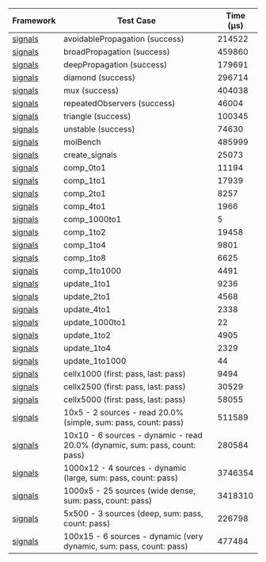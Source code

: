 | Framework | Test Case | Time (μs) |
| --- | --- | --- |
| [signals](https://github.com/rodydavis/signals.dart) | avoidablePropagation (success) | 214522 |
| [signals](https://github.com/rodydavis/signals.dart) | broadPropagation (success) | 459860 |
| [signals](https://github.com/rodydavis/signals.dart) | deepPropagation (success) | 179691 |
| [signals](https://github.com/rodydavis/signals.dart) | diamond (success) | 296714 |
| [signals](https://github.com/rodydavis/signals.dart) | mux (success) | 404038 |
| [signals](https://github.com/rodydavis/signals.dart) | repeatedObservers (success) | 46004 |
| [signals](https://github.com/rodydavis/signals.dart) | triangle (success) | 100345 |
| [signals](https://github.com/rodydavis/signals.dart) | unstable (success) | 74630 |
| [signals](https://github.com/rodydavis/signals.dart) | molBench | 485999 |
| [signals](https://github.com/rodydavis/signals.dart) | create_signals | 25073 |
| [signals](https://github.com/rodydavis/signals.dart) | comp_0to1 | 11194 |
| [signals](https://github.com/rodydavis/signals.dart) | comp_1to1 | 17939 |
| [signals](https://github.com/rodydavis/signals.dart) | comp_2to1 | 8257 |
| [signals](https://github.com/rodydavis/signals.dart) | comp_4to1 | 1966 |
| [signals](https://github.com/rodydavis/signals.dart) | comp_1000to1 | 5 |
| [signals](https://github.com/rodydavis/signals.dart) | comp_1to2 | 19458 |
| [signals](https://github.com/rodydavis/signals.dart) | comp_1to4 | 9801 |
| [signals](https://github.com/rodydavis/signals.dart) | comp_1to8 | 6625 |
| [signals](https://github.com/rodydavis/signals.dart) | comp_1to1000 | 4491 |
| [signals](https://github.com/rodydavis/signals.dart) | update_1to1 | 9236 |
| [signals](https://github.com/rodydavis/signals.dart) | update_2to1 | 4568 |
| [signals](https://github.com/rodydavis/signals.dart) | update_4to1 | 2338 |
| [signals](https://github.com/rodydavis/signals.dart) | update_1000to1 | 22 |
| [signals](https://github.com/rodydavis/signals.dart) | update_1to2 | 4905 |
| [signals](https://github.com/rodydavis/signals.dart) | update_1to4 | 2329 |
| [signals](https://github.com/rodydavis/signals.dart) | update_1to1000 | 44 |
| [signals](https://github.com/rodydavis/signals.dart) | cellx1000 (first: pass, last: pass) | 9494 |
| [signals](https://github.com/rodydavis/signals.dart) | cellx2500 (first: pass, last: pass) | 30529 |
| [signals](https://github.com/rodydavis/signals.dart) | cellx5000 (first: pass, last: pass) | 58055 |
| [signals](https://github.com/rodydavis/signals.dart) | 10x5 - 2 sources - read 20.0% (simple, sum: pass, count: pass) | 511589 |
| [signals](https://github.com/rodydavis/signals.dart) | 10x10 - 6 sources - dynamic - read 20.0% (dynamic, sum: pass, count: pass) | 280584 |
| [signals](https://github.com/rodydavis/signals.dart) | 1000x12 - 4 sources - dynamic (large, sum: pass, count: pass) | 3746354 |
| [signals](https://github.com/rodydavis/signals.dart) | 1000x5 - 25 sources (wide dense, sum: pass, count: pass) | 3418310 |
| [signals](https://github.com/rodydavis/signals.dart) | 5x500 - 3 sources (deep, sum: pass, count: pass) | 226798 |
| [signals](https://github.com/rodydavis/signals.dart) | 100x15 - 6 sources - dynamic (very dynamic, sum: pass, count: pass) | 477484 |
